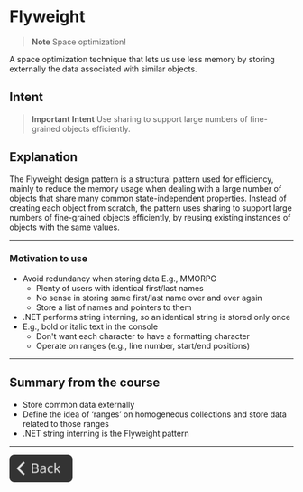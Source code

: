 # Flyweight

> **Note**
> Space optimization!

A space optimization technique that lets us use less memory by storing externally the data associated with similar objects.

## Intent

> **Important**
> **Intent**
> Use sharing to support large numbers of fine-grained objects efficiently.

## Explanation

The Flyweight design pattern is a structural pattern used for efficiency, mainly to reduce the memory usage when dealing with a large number of objects that share many common state-independent properties. Instead of creating each object from scratch, the pattern uses sharing to support large numbers of fine-grained objects efficiently, by reusing existing instances of objects with the same values.

---

### Motivation to use

- Avoid redundancy when storing data E.g., MMORPG
  - Plenty of users with identical first/last names
  - No sense in storing same first/last name over and over again
  - Store a list of names and pointers to them
- .NET performs string interning, so an identical string is stored only once
- E.g., bold or italic text in the console
  - Don't want each character to have a formatting character
  - Operate on ranges (e.g., line number, start/end positions)

---

## Summary from the course

- Store common data externally
- Define the idea of ‘ranges’ on homogeneous collections and store data related to those ranges
- .NET string interning is the Flyweight pattern

---

<!--Back Button-->
[<img src="../img/back.svg" style="width:8em;">](README.md)

